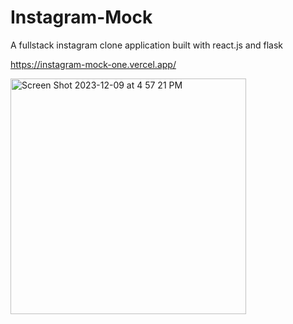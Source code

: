 # Instagram-Mock

A fullstack instagram clone application built with react.js and flask

https://instagram-mock-one.vercel.app/

<img width="377" alt="Screen Shot 2023-12-09 at 4 57 21 PM" src="https://github.com/oladimejitaiwoodusote/Instagram-Mock/assets/79773788/ec66087a-28fe-4ca3-9deb-972a7a3f2b60">

